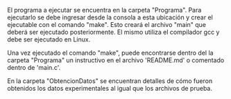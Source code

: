 El programa a ejecutar se encuentra en la carpeta "Programa". Para ejecutarlo se debe ingresar desde la consola a esta ubicación y crear el ejecutable con el comando "make". Esto creará el archivo "main" que deberá ser ejecutado posteriormente. El mismo utiliza el compilador gcc y debe ser ejecutado en Linux.

Una vez ejecutado el comando "make", puede encontrarse dentro del la carpeta "Programa" un instructivo en el archivo 'README.md' o comentado dentro de 'main.c'.

En la carpeta "ObtencionDatos" se encuentran detalles de cómo fueron obtenidos los datos experimentales
al igual que los archivos de prueba.
